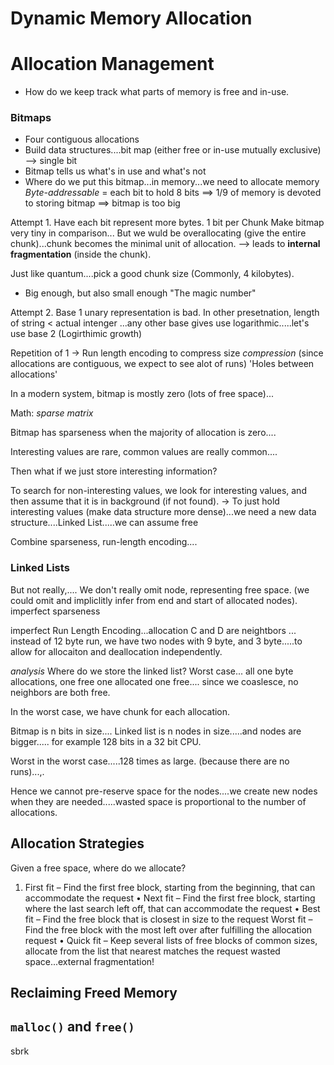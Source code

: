 # Dynamic Memory Allocation
# Allocation Management

- How do we keep track what parts of memory is free and in-use.
### Bitmaps
- Four contiguous allocations
- Build data structures....bit map (either free or in-use mutually exclusive) --> single bit
-  Bitmap tells us what's in use and what's not
- Where do we put this bitmap...in memory...we need to allocate memory
*Byte-addressable* = each bit to hold 8 bits
==> 1/9 of memory is devoted to storing bitmap ==> bitmap is too big

Attempt 1. Have each bit represent more bytes.
1 bit per Chunk
Make bitmap very tiny in comparison...
But we wuld be overallocating (give the entire chunk)...chunk becomes the minimal unit of allocation. --> leads to **internal fragmentation** (inside the chunk).

Just like quantum....pick a good chunk size (Commonly, 4 kilobytes).
- Big enough, but also small enough
"The magic number"

Attempt 2.
Base 1 unary representation is bad. In other presetnation, length of string < actual intenger ...any other base gives use logarithmic.....let's use base 2
(Logirthimic growth)

Repetition of 1 → Run length encoding to compress size
*compression* (since allocations are contiguous, we expect to see alot of runs)
'Holes between allocations'


In a modern system, bitmap is mostly zero (lots of free space)...

Math: *sparse matrix*

Bitmap has sparseness when the majority of allocation is zero....

Interesting values are rare, common values are really common....

Then what if we just store interesting information?

To search for non-interesting values, we look for interesting values, and then assume that it is in background (if not found).
→ To just hold interesting values (make data structure more dense)...we need a new data structure....Linked List.....we can assume free

Combine sparseness, run-length encoding....
### Linked Lists
But not really,....
We don't really omit node, representing free space. (we could omit and impliclitly infer from end and start of allocated nodes). imperfect sparseness

imperfect Run Length Encoding...allocation C and D are neightbors ... instead of 12 byte run, we have two nodes with 9 byte, and 3 byte.....to allow for allocaiton and deallocation independently.

*analysis*
Where do we store the linked list?
 Worst case... all one byte allocations, one free one allocated one free....
since we coaslesce, no neighbors are both free.

In the worst case, we have chunk for each allocation.

Bitmap is n bits in size....
Linked list is n nodes in size.....and  nodes are bigger..... for example 128 bits in a 32 bit CPU.

Worst in the worst case.....128 times as large. (because there are no runs)...,.


Hence we cannot pre-reserve space for the nodes....we create new nodes when they are needed.....wasted space is proportional to the number of allocations.


## Allocation Strategies
Given a free space, where do we allocate?
1. First fit
– Find the first free block, starting from the beginning,
that can accommodate the request
• Next fit
– Find the first free block, starting where the last search
left off, that can accommodate the request
• Best fit
– Find the free block that is closest in size to the request
Worst fit
– Find the free block with the most left over after fulfilling
the allocation request
• Quick fit
– Keep several lists of free blocks of common sizes,
allocate from the list that nearest matches the request
wasted space...external fragmentation!

## Reclaiming Freed Memory

## `malloc()` and `free()`

sbrk



